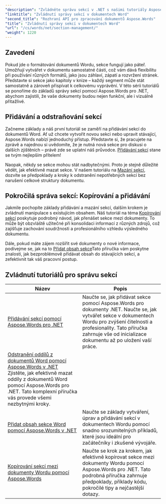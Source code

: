```yaml
---
"description": "Zvládněte správu sekcí v .NET s našimi tutoriály Aspose.Words. Naučte se bezproblémově přidávat, mazat, kopírovat a přidávat sekce v dokumentech Word."
"linktitle": "Zvládnutí správy sekcí v dokumentech Word"
"second_title": "Rozhraní API pro zpracování dokumentů Aspose.Words"
"title": "Zvládnutí správy sekcí v dokumentech Word"
"url": "/cs/words/net/section-management/"
"weight": 1220
---
```


## Zavedení

Pokud jde o formátování dokumentů Wordu, sekce fungují jako páteř. Umožňují vytvářet v dokumentu samostatné části, což vám dává flexibilitu při používání různých formátů, jako jsou záhlaví, zápatí a rozvržení stránek. Představte si sekce jako kapitoly v knize – každý segment může stát samostatně a zároveň přispívat k celkovému vyprávění. V této sérii tutoriálů se ponoříme do základů správy sekcí pomocí Aspose.Words pro .NET, abychom zajistili, že vaše dokumenty budou nejen funkční, ale i vizuálně přitažlivé.

## Přidávání a odstraňování sekcí

Začneme základy a náš první tutoriál se zaměří na přidávání sekcí do dokumentů Word. Ať už chcete vytvořit novou sekci nebo upravit stávající, Aspose.Words nabízí jednoduchý přístup. Představte si, že pracujete na zprávě a najednou si uvědomíte, že je nutná nová sekce pro diskusi o dalších zjištěních – právě zde se uplatní náš průvodce. [Přidávání sekcí](./adding-sections/) stane se tvým nejlepším přítelem! 

Naopak, někdy se sekce mohou stát nadbytečnými. Proto je stejně důležité vědět, jak efektivně mazat sekce. V našem tutoriálu na [Mazání sekcí](./delete-sections-word-document/), dozvíte se předpoklady a kroky k odstranění nepotřebných sekcí bez narušení celkové struktury dokumentu. 

## Pokročilá správa sekcí: Kopírování a přidávání

Jakmile pochopíte základy přidávání a mazání sekcí, dalším krokem je zvládnutí manipulace s existujícím obsahem. Náš tutoriál na téma [Kopírování sekcí](./copy-sections-word-documents/) poskytuje podrobný návod, jak přenášet sekce mezi dokumenty. To může být obzvláště užitečné při konsolidaci informací z různých zdrojů, což zajišťuje zachování soudržnosti a profesionálního vzhledu výsledného dokumentu. 

Dále, pokud máte zájem rozšířit své dokumenty o nové informace, podívejme se, jak na to [Přidat obsah sekce](./append-section-word-content/)Tato příručka vám poskytne znalosti, jak bezproblémově přidávat obsah do stávajících sekcí, a zefektivnit tak váš pracovní postup.

 ## Zvládnutí tutoriálů pro správu sekcí
| Název | Popis |
| --- | --- |
| [Přidávání sekcí pomocí Aspose.Words pro .NET](./adding-sections/) | Naučte se, jak přidávat sekce pomocí Aspose.Words pro dokumenty .NET. Naučte se, jak vytvářet sekce v dokumentech Wordu pro zvýšení čitelnosti a profesionality. Tato příručka zahrnuje vše od inicializace dokumentu až po uložení vaší práce. |
| [Odstranění oddílů z dokumentů Word pomocí Aspose.Words v .NET](./delete-sections-word-document/) Zjistěte, jak efektivně mazat oddíly z dokumentů Word pomocí Aspose.Words pro .NET. Tato komplexní příručka vás provede všemi nezbytnými kroky. |
| [Přidat obsah sekce Word pomocí Aspose.Words v .NET](./append-section-word-content/) | Naučte se základy vytváření, úprav a přidávání sekcí v dokumentech Wordu pomocí snadno srozumitelných příkladů, které jsou ideální pro začátečníky i zkušené vývojáře. |
| [Kopírování sekcí mezi dokumenty Wordu pomocí Aspose.Words](./copy-sections-word-documents/) | Naučte se krok za krokem, jak efektivně kopírovat sekce mezi dokumenty Wordu pomocí Aspose.Words pro .NET. Tato podrobná příručka zahrnuje předpoklady, příklady kódu, pokročilé tipy a nejčastější dotazy. |